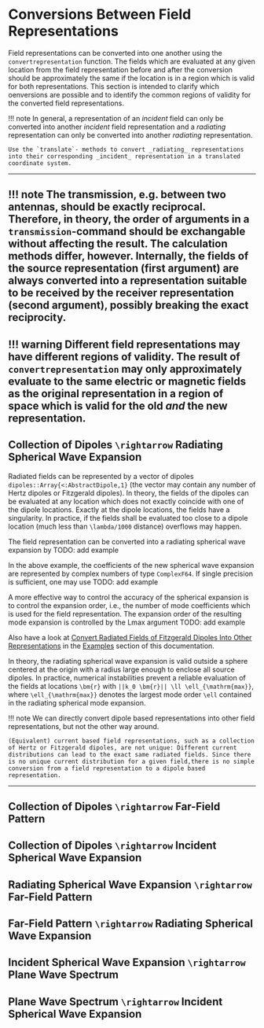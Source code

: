 # Conversions Between Field Representations
Field representations can be converted into one another using the `convertrepresentation` function. 
The fields which are evaluated at any given location from the field representation before and after the conversion should be approximately the same if the location is in a region which is valid for both representations.
This section is intended to clarify which oenversions are possible and to identify the common regions of validity for the converted field representations. 
 

!!! note
    In general, a representation of an _incident_ field can only be converted into another _incident_ field representation and a _radiating_ representation can only be converted into another _radiating_ representation.

    Use the `translate`- methods to convert _radiating_ representations into their corresponding _incident_ representation in a translated coordinate system.
---

!!! note
    The transmission, e.g. between two antennas, should be exactly reciprocal. Therefore, in theory, the order of arguments in a `transmission`-command should be exchangable without affecting the result. The calculation methods differ, however. Internally, the fields of the source representation (first argument) are always converted into a representation suitable to be received by the receiver representation (second argument), possibly breaking the exact reciprocity.
---
!!! warning
    Different field representations may have different regions of validity. The result of `convertrepresentation` may only approximately evaluate to the same electric or magnetic fields as the original representation in a region of space which is valid for the old *and* the new representation.
---


## Collection of Dipoles ``\rightarrow`` Radiating Spherical Wave Expansion
Radiated fields can be represented by a vector of dipoles `dipoles::Array{<:AbstractDipole,1}` (the vector may contain any number of Hertz dipoles or Fitzgerald dipoles). 
In theory, the fields of the dipoles can be evaluated at any location which does not exactly coincide with one of the dipole locations. Exactly at the dipole locations, the fields have a singularity. In practice, if the fields shall be evaluated too close to a dipole location (much less than ``\lambda/1000`` distance) overflows may happen.

The field representation can be converted into a radiating spherical wave expansion by
TODO: add example

In the above example, the coefficients of the new spherical wave expansion are represented by complex numbers of type `ComplexF64`. If single precision is sufficient, one may use
TODO: add example


A more effective way to control the accuracy of the spherical expansion is to control the expansion order, i.e., the number of mode coefficients which is used for the field representation. The expansion order of the resulting mode expansion is controlled by the Lmax argument
TODO: add example

Also have a look at [Convert Radiated Fields of Fitzgerald Dipoles Into Other Representations](@ref) in the [Examples](@ref) section of this documentation.

In theory, the radiating spherical wave expansion is valid outside a sphere centered at the origin with a radius large enough to enclose all source dipoles. In practice, numerical instabilities prevent a reliable evaluation of the fields at locations ``\bm{r}`` with ``||k_0 \bm{r}|| \ll \ell_{\mathrm{max}}``, where ``\ell_{\mathrm{max}}`` denotes the largest mode order ``\ell`` contained in the radiating spherical mode expansion.

!!! note
    We can directly convert dipole based representations into other field representations, but not the other way around.

    (Equivalent) current based field representations, such as a collection of Hertz or Fitzgerald dipoles, are not unique: Different current distributions can lead to the exact same radiated fields. Since there is no unique current distribution for a given field,there is no simple conversion from a field representation to a dipole based representation.
---
## Collection of Dipoles ``\rightarrow`` Far-Field Pattern

## Collection of Dipoles ``\rightarrow`` Incident Spherical Wave Expansion 

## Radiating Spherical Wave Expansion ``\rightarrow`` Far-Field Pattern
## Far-Field Pattern ``\rightarrow`` Radiating Spherical Wave Expansion

## Incident Spherical Wave Expansion ``\rightarrow`` Plane Wave Spectrum
## Plane Wave Spectrum ``\rightarrow`` Incident Spherical Wave Expansion

